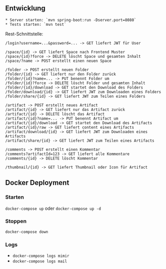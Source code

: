 Entwicklung
---

    * Server starten: `mvn spring-boot:run -Dserver.port=8080`
    * Tests starten: `mvn test`

Rest-Schnittstelle:

    /login?username=...&password=... -> GET liefert JWT für User

    /space/{id} -> GET liefert Space nach Frontend Muster
    /space/{id}?force -> DELETE löscht Space und gesamten Inhalt
    /space/?name -> POST erstellt einen neuen Space
    
    /folder -> POST erstellt neuen Folder
    /folder/{id} -> GET liefert nur den Folder zurück
    /folder/{id}?name=... -> PUT benennt Folder um
    /folder/{id}?force -> DELETE löscht Folder und gesamten Inhalt
    /folder/{id}/download -> GET startet den Download des Folders
    /folder/download/{id} -> GET liefert JWT zum Downloaden eines Folders
    /folder/share/{id} -> GET liefert JWT zum Teilen eines Folders
    
    /artifact -> POST erstellt neues Artifact
    /artifact/{id} -> GET liefert nur das Artifact zurück
    /artifact/{id} -> DELETE löscht das Artifact
    /artifact/{id}?name=... -> PUT benennt Artifact um
    /artifact/{id}/download -> GET startet den Download des Artifacts
    /artifact/{id}/raw -> GET liefert content eines Artifacts
    /artifact/download/{id} -> GET liefert JWT zum Downloaden eines Artifacts
    /artifact/share/{id} -> GET liefert JWT zum Teilen eines Artifacts
    
    /comments -> POST erstellt einen Kommentar
    /comments?artifactId=123 -> GET liefert alle Kommentare
    /comments/{id} -> DELETE löscht Kommentar
    
    /thumbnail/{id} -> GET liefert Thumbnail oder Icon für Artifact

Docker Deployment
---
### Starten
`docker-compose up` oder `docker-compose up -d`
### Stoppen
`docker-compose down`
### Logs
- `docker-compose logs mimir`
- `docker-compose logs mail`
